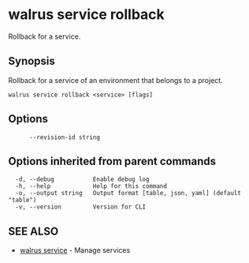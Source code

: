 # walrus service rollback

Rollback for a service.

## Synopsis

Rollback for a service of an environment that belongs to a project.

```
walrus service rollback <service> [flags]
```

## Options

```
      --revision-id string   
```

## Options inherited from parent commands

```
  -d, --debug           Enable debug log
  -h, --help            Help for this command
  -o, --output string   Output format [table, json, yaml] (default "table")
  -v, --version         Version for CLI
```

## SEE ALSO

* [walrus service](walrus_service)	 - Manage services

